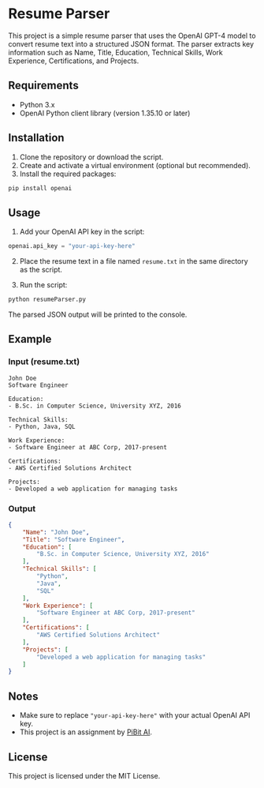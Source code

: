 # Resume Parser

This project is a simple resume parser that uses the OpenAI GPT-4 model to convert resume text into a structured JSON format. The parser extracts key information such as Name, Title, Education, Technical Skills, Work Experience, Certifications, and Projects.

## Requirements

- Python 3.x
- OpenAI Python client library (version 1.35.10 or later)

## Installation

1. Clone the repository or download the script.
2. Create and activate a virtual environment (optional but recommended).
3. Install the required packages:

```sh
pip install openai
```

## Usage

1. Add your OpenAI API key in the script:

```python
openai.api_key = "your-api-key-here"
```

2. Place the resume text in a file named `resume.txt` in the same directory as the script.

3. Run the script:

```sh
python resumeParser.py
```

The parsed JSON output will be printed to the console.

## Example

### Input (resume.txt)

```
John Doe
Software Engineer

Education:
- B.Sc. in Computer Science, University XYZ, 2016

Technical Skills:
- Python, Java, SQL

Work Experience:
- Software Engineer at ABC Corp, 2017-present

Certifications:
- AWS Certified Solutions Architect

Projects:
- Developed a web application for managing tasks
```

### Output

```json
{
    "Name": "John Doe",
    "Title": "Software Engineer",
    "Education": [
        "B.Sc. in Computer Science, University XYZ, 2016"
    ],
    "Technical Skills": [
        "Python",
        "Java",
        "SQL"
    ],
    "Work Experience": [
        "Software Engineer at ABC Corp, 2017-present"
    ],
    "Certifications": [
        "AWS Certified Solutions Architect"
    ],
    "Projects": [
        "Developed a web application for managing tasks"
    ]
}
```

## Notes

- Make sure to replace `"your-api-key-here"` with your actual OpenAI API key.
- This project is an assignment by [PiBit AI](https://www.pibit.ai/).

## License

This project is licensed under the MIT License.
